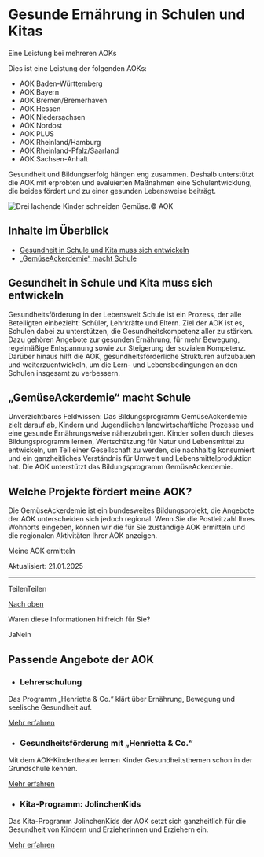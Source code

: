 # Gesunde Ernährung in Schulen und Kitas

Eine Leistung bei mehreren AOKs

Dies ist eine Leistung der folgenden AOKs:

- AOK Baden-Württemberg
- AOK Bayern
- AOK Bremen/Bremerhaven
- AOK Hessen
- AOK Niedersachsen
- AOK Nordost
- AOK PLUS
- AOK Rheinland/Hamburg
- AOK Rheinland-Pfalz/Saarland
- AOK Sachsen-Anhalt

Gesundheit und Bildungserfolg hängen eng zusammen. Deshalb unterstützt die AOK mit erprobten und evaluierten Maßnahmen eine Schulentwicklung, die beides fördert und zu einer gesunden Lebensweise beiträgt.

![Drei lachende Kinder schneiden Gemüse.](https://www.aok.de/pk/magazin/cms/fileadmin/_processed_/d/9/csm_gesunde-ernaehrung-schule-kita_3b2ef0c13b.jpg.webp)© AOK

## Inhalte im Überblick

- [Gesundheit in Schule und Kita muss sich entwickeln](https://www.aok.de/pk/leistungen/schulen-kitas/gesunde-ernaehrung/#c1590613160)
- [„GemüseAckerdemie“ macht Schule](https://www.aok.de/pk/leistungen/schulen-kitas/gesunde-ernaehrung/#c1590613161)

## Gesundheit in Schule und Kita muss sich entwickeln

Gesundheitsförderung in der Lebenswelt Schule ist ein Prozess, der alle Beteiligten einbezieht: Schüler, Lehrkräfte und Eltern. Ziel der AOK ist es, Schulen dabei zu unterstützen, die Gesundheitskompetenz aller zu stärken. Dazu gehören Angebote zur gesunden Ernährung, für mehr Bewegung, regelmäßige Entspannung sowie zur Steigerung der sozialen Kompetenz. Darüber hinaus hilft die AOK, gesundheitsförderliche Strukturen aufzubauen und weiterzuentwickeln, um die Lern- und Lebensbedingungen an den Schulen insgesamt zu verbessern.

## „GemüseAckerdemie“ macht Schule

Unverzichtbares Feldwissen: Das Bildungsprogramm GemüseAckerdemie zielt darauf ab, Kindern und Jugendlichen landwirtschaftliche Prozesse und eine gesunde Ernährungsweise näherzubringen. Kinder sollen durch dieses Bildungsprogramm lernen, Wertschätzung für Natur und Lebensmittel zu entwickeln, um Teil einer Gesellschaft zu werden, die nachhaltig konsumiert und ein ganzheitliches Verständnis für Umwelt und Lebensmittelproduktion hat. Die AOK unterstützt das Bildungsprogramm GemüseAckerdemie.

## Welche Projekte fördert meine AOK?

Die GemüseAckerdemie ist ein bundesweites Bildungsprojekt, die Angebote der AOK unterscheiden sich jedoch regional. Wenn Sie die Postleitzahl Ihres Wohnorts eingeben, können wir die für Sie zuständige AOK ermitteln und die regionalen Aktivitäten Ihrer AOK anzeigen.

Meine AOK ermitteln

Aktualisiert: 21.01.2025

* * *

TeilenTeilen

[Nach oben](https://www.aok.de/pk/leistungen/schulen-kitas/gesunde-ernaehrung/#main-content)

Waren diese Informationen hilfreich für Sie?

JaNein

## Passende Angebote der AOK

- ### Lehrerschulung







Das Programm „Henrietta & Co.“ klärt über Ernährung, Bewegung und seelische Gesundheit auf.



[Mehr erfahren](https://www.aok.de/pk/leistungen/schulen-kitas/workshops-fachtagungen-lehrerschulungen/)

- ### Gesundheitsförderung mit „Henrietta & Co.“







Mit dem AOK-Kindertheater lernen Kinder Gesundheitsthemen schon in der Grundschule kennen.



[Mehr erfahren](https://www.aok.de/pk/leistungen/schulen-kitas/henrietta-kindertheater/)

- ### Kita-Programm: JolinchenKids







Das Kita-Programm JolinchenKids der AOK setzt sich ganzheitlich für die Gesundheit von Kindern und Erzieherinnen und Erziehern ein.



[Mehr erfahren](https://www.aok.de/pk/leistungen/schulen-kitas/kita-programm-jolinchenkids/)